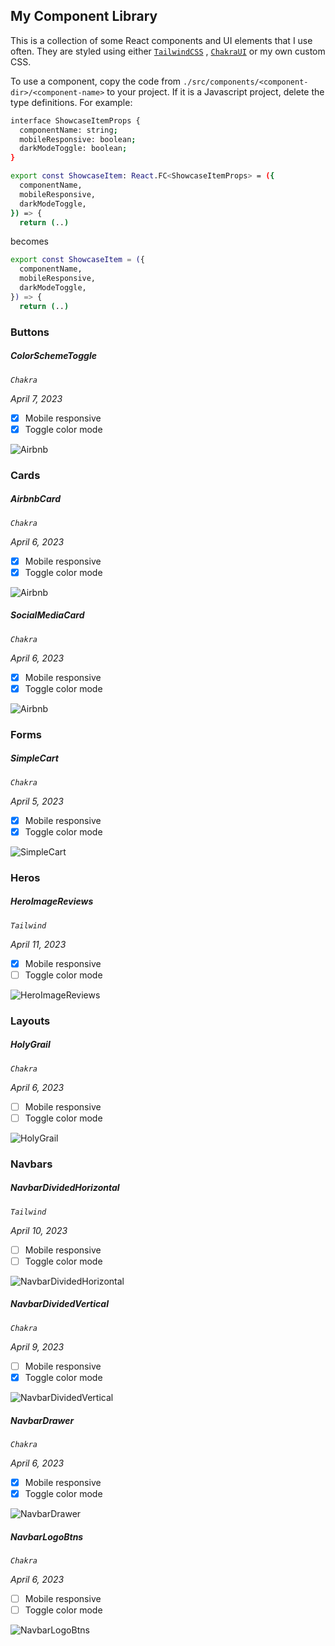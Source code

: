 ## My Component Library

This is a collection of some React components and UI elements that I use often. They are styled using either [`TailwindCSS`](https://tailwindcss.com/) , [`ChakraUI`](https://chakra-ui.com/) or my own custom CSS.

To use a component, copy the code from `./src/components/<component-dir>/<component-name>` to your project. If it is a Javascript project, delete the type definitions. For example:
```sh
interface ShowcaseItemProps {
  componentName: string;
  mobileResponsive: boolean;
  darkModeToggle: boolean;
}

export const ShowcaseItem: React.FC<ShowcaseItemProps> = ({
  componentName,
  mobileResponsive,
  darkModeToggle,
}) => {
  return (..)
```
becomes
```sh
export const ShowcaseItem = ({
  componentName,
  mobileResponsive,
  darkModeToggle,
}) => {
  return (..)
```

### Buttons 

##### ColorSchemeToggle

*`Chakra`*

*April 7, 2023*

- [x] Mobile responsive
- [x] Toggle color mode

![Airbnb](./docs/ColorSchemeToggle1.jpg)

### Cards 

##### AirbnbCard

*`Chakra`*

*April 6, 2023*

- [x] Mobile responsive
- [x] Toggle color mode

![Airbnb](./docs/AirbnbCard1.jpg)

##### SocialMediaCard

*`Chakra`*

*April 6, 2023*

- [x] Mobile responsive
- [x] Toggle color mode

![Airbnb](./docs/SocialMediaCard.jpg)

### Forms 

##### SimpleCart

*`Chakra`*

*April 5, 2023*

- [x] Mobile responsive
- [x] Toggle color mode

![SimpleCart](./docs/SimpleCart1.jpg)

### Heros 

##### HeroImageReviews

*`Tailwind`*

*April 11, 2023*

- [x] Mobile responsive
- [ ] Toggle color mode

![HeroImageReviews](./docs/HeroImageReviews.jpg)

### Layouts 

##### HolyGrail

*`Chakra`*

*April 6, 2023*

- [ ] Mobile responsive
- [ ] Toggle color mode

![HolyGrail](./docs/HolyGrail.jpg)

### Navbars 

##### NavbarDividedHorizontal

*`Tailwind`*

*April 10, 2023*

- [ ] Mobile responsive
- [ ] Toggle color mode

![NavbarDividedHorizontal](./docs/NavbarDividedHorizontal.jpg)

##### NavbarDividedVertical

*`Chakra`*

*April 9, 2023*

- [ ] Mobile responsive
- [x] Toggle color mode

![NavbarDividedVertical](./docs/NavbarDividedVertical.jpg)

##### NavbarDrawer

*`Chakra`*

*April 6, 2023*

- [x] Mobile responsive
- [x] Toggle color mode

![NavbarDrawer](./docs/NavbarDrawer.jpg)

##### NavbarLogoBtns

*`Chakra`*

*April 6, 2023*

- [ ] Mobile responsive
- [ ] Toggle color mode

![NavbarLogoBtns](./docs/NavbarLogoBtns.jpg)
